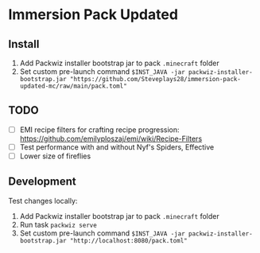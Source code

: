 # Immersion Pack Updated

## Install

1. Add Packwiz installer bootstrap jar to pack `.minecraft` folder
2. Set custom pre-launch command `$INST_JAVA -jar packwiz-installer-bootstrap.jar "https://github.com/Steveplays28/immersion-pack-updated-mc/raw/main/pack.toml"`

## TODO

- [ ] EMI recipe filters for crafting recipe progression: <https://github.com/emilyploszaj/emi/wiki/Recipe-Filters>
- [ ] Test performance with and without Nyf's Spiders, Effective
- [ ] Lower size of fireflies

## Development

Test changes locally:

1. Add Packwiz installer bootstrap jar to pack `.minecraft` folder
2. Run task `packwiz serve`
3. Set custom pre-launch command `$INST_JAVA -jar packwiz-installer-bootstrap.jar "http://localhost:8080/pack.toml"`
